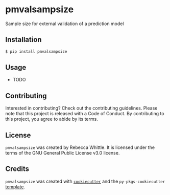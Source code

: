 # pmvalsampsize

Sample size for external validation of a prediction model

## Installation

```bash
$ pip install pmvalsampsize
```

## Usage

- TODO

## Contributing

Interested in contributing? Check out the contributing guidelines. Please note that this project is released with a Code of Conduct. By contributing to this project, you agree to abide by its terms.

## License

`pmvalsampsize` was created by Rebecca Whittle. It is licensed under the terms of the GNU General Public License v3.0 license.

## Credits

`pmvalsampsize` was created with [`cookiecutter`](https://cookiecutter.readthedocs.io/en/latest/) and the `py-pkgs-cookiecutter` [template](https://github.com/py-pkgs/py-pkgs-cookiecutter).
